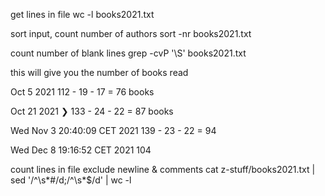 get lines in file
wc -l books2021.txt

sort input, count number of authors
sort -nr books2021.txt

count number of blank lines
grep -cvP '\S' books2021.txt

this will give you the number of books read

Oct 5 2021
112 - 19 - 17 = 76 books

Oct 21 2021
❯ 133 - 24 - 22 = 87 books

Wed Nov 3 20:40:09 CET 2021
139 - 23 - 22 = 94

Wed Dec  8 19:16:52 CET 2021
104

count lines in file exclude newline & comments
cat z-stuff/books2021.txt | sed '/^\s*#/d;/^\s*$/d' | wc -l
